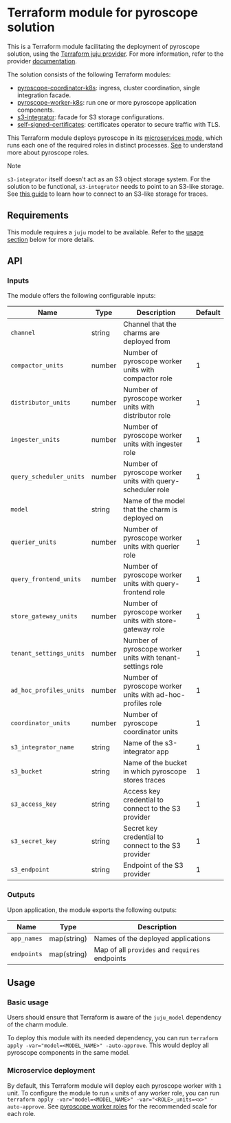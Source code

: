# Terraform module for pyroscope solution

This is a Terraform module facilitating the deployment of pyroscope solution, using the [Terraform juju provider](https://github.com/juju/terraform-provider-juju/). For more information, refer to the provider [documentation](https://registry.terraform.io/providers/juju/juju/latest/docs).

The solution consists of the following Terraform modules:
- [pyroscope-coordinator-k8s](https://github.com/canonical/pyroscope-k8s-operator/tree/main/coordinator): ingress, cluster coordination, single integration facade.
- [pyroscope-worker-k8s](https://github.com/canonical/pyroscope-k8s-operator/tree/main/worker): run one or more pyroscope application components.
- [s3-integrator](https://github.com/canonical/s3-integrator): facade for S3 storage configurations.
- [self-signed-certificates](https://github.com/canonical/self-signed-certificates-operator): certificates operator to secure traffic with TLS.

This Terraform module deploys pyroscope in its [microservices mode](https://grafana.com/docs/pyroscope/latest/reference-pyroscope-architecture/deployment-modes/#microservices-mode), which runs each one of the required roles in distinct processes. [See](https://discourse.charmhub.io/t/topic/15213) to understand more about pyroscope roles.


> [!NOTE]
> `s3-integrator` itself doesn't act as an S3 object storage system. For the solution to be functional, `s3-integrator` needs to point to an S3-like storage. See [this guide](https://discourse.charmhub.io/t/cos-lite-docs-set-up-minio/15211) to learn how to connect to an S3-like storage for traces.

## Requirements
This module requires a `juju` model to be available. Refer to the [usage section](#usage) below for more details.

## API

### Inputs
The module offers the following configurable inputs:

| Name | Type | Description | Default |
| - | - | - | - |
| `channel`| string | Channel that the charms are deployed from |  |
| `compactor_units`| number | Number of pyroscope worker units with compactor role | 1 |
| `distributor_units`| number | Number of pyroscope worker units with distributor role | 1 |
| `ingester_units`| number | Number of pyroscope worker units with ingester role | 1 |
| `query_scheduler_units`| number | Number of pyroscope worker units with query-scheduler role | 1 |
| `model`| string | Name of the model that the charm is deployed on |  |
| `querier_units`| number | Number of pyroscope worker units with querier role | 1 |
| `query_frontend_units`| number | Number of pyroscope worker units with query-frontend role | 1 |
| `store_gateway_units`| number | Number of pyroscope worker units with store-gateway role | 1 |
| `tenant_settings_units`| number | Number of pyroscope worker units with tenant-settings role | 1 |
| `ad_hoc_profiles_units`| number | Number of pyroscope worker units with ad-hoc-profiles role | 1 |
| `coordinator_units`| number | Number of pyroscope coordinator units | 1 |
| `s3_integrator_name` | string | Name of the s3-integrator app | 1 |
| `s3_bucket` | string | Name of the bucket in which pyroscope stores traces | 1 |
| `s3_access_key` | string | Access key credential to connect to the S3 provider | 1 |
| `s3_secret_key` | string | Secret key credential to connect to the S3 provider | 1 |
| `s3_endpoint` | string | Endpoint of the S3 provider | 1 |


### Outputs
Upon application, the module exports the following outputs:

| Name | Type | Description |
| - | - | - |
| `app_names`| map(string) | Names of the deployed applications |
| `endpoints`| map(string) | Map of all `provides` and `requires` endpoints |

## Usage


### Basic usage

Users should ensure that Terraform is aware of the `juju_model` dependency of the charm module.

To deploy this module with its needed dependency, you can run `terraform apply -var="model=<MODEL_NAME>" -auto-approve`. This would deploy all pyroscope components in the same model.

### Microservice deployment

By default, this Terraform module will deploy each pyroscope worker with `1` unit. To configure the module to run `x` units of any worker role, you can run `terraform apply -var="model=<MODEL_NAME>" -var="<ROLE>_units=<x>" -auto-approve`.
See [pyroscope worker roles](https://discourse.charmhub.io/t/pyroscope-worker-roles/15484) for the recommended scale for each role.

